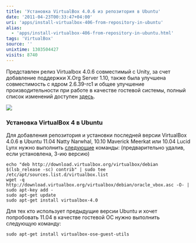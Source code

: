 ```yaml
---
title: 'Установка VirtualBox 4.0.6 из репозитория в Ubuntu'
date: '2011-04-23T00:33:47+04:00'
uri: 'apps/install-virtualbox-406-from-repository-in-ubuntu'
alias: 
  - 'apps/install-virtualbox-406-from-repository-in-ubuntu.html'
tags: 'VirtualBox'
source: ''
unixtime: 1303504427
visits: 8740
---
```

Представлен релиз Virtualbox 4.0.6 совместимый с Unity, за счет добавление поддержки X.Org Server 1.10, также была улучшена совместимость с ядром 2.6.39-rc1 и общее улучшение производительности при работе в качестве гостевой системы, полный список изменений доступен [здесь](http://www.virtualbox.org/wiki/Changelog).

[![](img/2011/04/23/00-00/virtualbox-natty-5644503062-o.jpg)](img/2011/04/23/00-00/virtualbox-natty-5644503062-o.jpg)

### Установка VirtualBox 4 в Ubuntu

Для добавления репозитория и установки последней версии VirtualBox 4.0.6 в Ubuntu 11.04 Natty Narwhal, 10.10 Maverick Meerkat или 10.04 Lucid Lynx нужно выполнить [следующие](http://www.webupd8.org/2011/04/virtualbox-ubuntu-1104-natty-narwhal.html) команды: (предварительно удалив, если установлена, 3-ию версию)

```
echo "deb http://download.virtualbox.org/virtualbox/debian $(lsb_release -sc) contrib" | sudo tee /etc/apt/sources.list.d/virtualbox.list
wget -q http://download.virtualbox.org/virtualbox/debian/oracle_vbox.asc -O- | sudo apt-key add -
sudo apt-get update
sudo apt-get install virtualbox-4.0
```

Для тех кто использует предыдущие версии Ubuntu и хочет попробовать 11.04 в качестве гостевой ОС нужно выполнить следующую команду:

```
sudo apt-get install virtualbox-ose-guest-utils 
```
